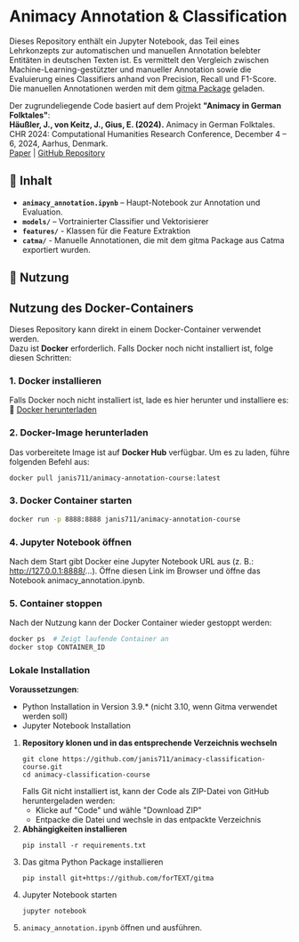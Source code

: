 # Animacy Annotation & Classification

Dieses Repository enthält ein Jupyter Notebook, das Teil eines Lehrkonzepts zur automatischen und manuellen Annotation belebter Entitäten in deutschen Texten ist. Es vermittelt den Vergleich zwischen Machine-Learning-gestützter und manueller Annotation sowie die Evaluierung eines Classifiers anhand von Precision, Recall und F1-Score. Die manuellen Annotationen werden mit dem [gitma Package](https://github.com/forTEXT/gitma) geladen. 

Der zugrundeliegende Code basiert auf dem Projekt **"Animacy in German Folktales"**:  
**Häußler, J., von Keitz, J., Gius, E. (2024).** Animacy in German Folktales. CHR 2024: Computational Humanities Research Conference, December 4 – 6, 2024, Aarhus, Denmark.  
[Paper](https://ceur-ws.org/Vol-3834/paper90.pdf) | [GitHub Repository](https://github.com/forTEXT/Animacy_in_German_Folktales)


## 📂 Inhalt
- **`animacy_annotation.ipynb`** – Haupt-Notebook zur Annotation und Evaluation.
- **`models/`** – Vortrainierter Classifier und Vektorisierer
- **`features/`** - Klassen für die Feature Extraktion
- **`catma/`** - Manuelle Annotationen, die mit dem gitma Package aus Catma exportiert wurden.   


## 🚀 Nutzung
## Nutzung des Docker-Containers

Dieses Repository kann direkt in einem Docker-Container verwendet werden.  
Dazu ist **Docker** erforderlich. Falls Docker noch nicht installiert ist, folge diesen Schritten:

### 1. Docker installieren  
Falls Docker noch nicht installiert ist, lade es hier herunter und installiere es:  
🔗 [Docker herunterladen](https://docs.docker.com/get-docker/)  

### 2. Docker-Image herunterladen  
Das vorbereitete Image ist auf **Docker Hub** verfügbar. Um es zu laden, führe folgenden Befehl aus:  
```sh
docker pull janis711/animacy-annotation-course:latest
```
### 3. Docker Container starten
```sh
docker run -p 8888:8888 janis711/animacy-annotation-course
```
### 4. Jupyter Notebook öffnen
Nach dem Start gibt Docker eine Jupyter Notebook URL aus (z. B.: http://127.0.0.1:8888/...). Öffne diesen Link im Browser und öffne das Notebook animacy_annotation.ipynb.

### 5. Container stoppen
Nach der Nutzung kann der Docker Container wieder gestoppt werden:
```sh 
docker ps  # Zeigt laufende Container an
docker stop CONTAINER_ID
```

### Lokale Installation
**Voraussetzungen**:
* Python Installation in Version 3.9.* (nicht 3.10, wenn Gitma verwendet werden soll)
* Jupyter Notebook Installation
1. **Repository klonen und in das entsprechende Verzeichnis wechseln**  
   ```
   git clone https://github.com/janis711/animacy-classification-course.git
   cd animacy-classification-course
   ```
   Falls Git nicht installiert ist, kann der Code als ZIP-Datei von GitHub heruntergeladen werden:
   * Klicke auf "Code" und wähle "Download ZIP"
   * Entpacke die Datei und wechsle in das entpackte Verzeichnis
2. **Abhängigkeiten installieren**
   ```
   pip install -r requirements.txt
   ```
3. Das gitma Python Package installieren
   ```
   pip install git+https://github.com/forTEXT/gitma
   ```
4. Jupyter Notebook starten
    ```
    jupyter notebook
    ```
5.  `animacy_annotation.ipynb` öffnen und ausführen.
